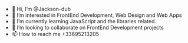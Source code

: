 - 👋 Hi, I’m @Jackson-dub
- 👀 I’m interested in FrontEnd Development, Web Design and Web Apps
- 🌱 I’m currently learning JavaScript and the libraries related.
- 💞️ I’m looking to collaborate on FrontEnd Development projects
- 📫 How to reach me +33695213205

<!---
Jackson-dub/Jackson-dub is a ✨ special ✨ repository because its `README.md` (this file) appears on your GitHub profile.
You can click the Preview link to take a look at your changes.
--->
